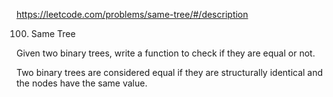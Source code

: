 https://leetcode.com/problems/same-tree/#/description

100. Same Tree  

Given two binary trees, write a function to check if they are equal or not.  


Two binary trees are considered equal if they are structurally identical and the nodes have the same value.


